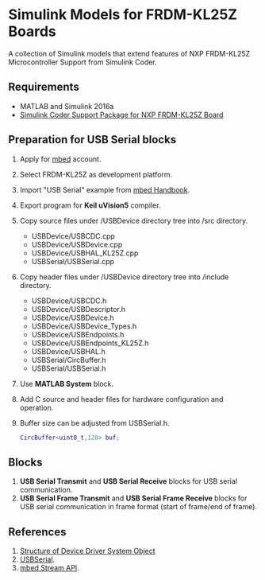 # Simulink Models for FRDM-KL25Z Boards
A collection of Simulink models that extend features of NXP FRDM-KL25Z Microcontroller Support from Simulink Coder. 

## Requirements
* MATLAB and Simulink 2016a
* [Simulink Coder Support Package for NXP FRDM-KL25Z Board](https://www.mathworks.com/hardware-support/frdm-kl25z.html)

## Preparation for USB Serial blocks
1. Apply for [mbed](https://developer.mbed.org/) account.
2. Select FRDM-KL25Z as development platform.
3. Import "USB Serial" example from [mbed Handbook](https://developer.mbed.org/handbook/USBSerial).
4. Export program for **Keil uVision5** compiler.
5. Copy source files under /USBDevice directory tree into /src directory.
   * USBDevice/USBCDC.cpp
   * USBDevice/USBDevice.cpp
   * USBDevice/USBHAL_KL25Z.cpp
   * USBSerial/USBSerial.cpp 
6. Copy header files under /USBDevice directory tree into /include directory.
   * USBDevice/USBCDC.h
   * USBDevice/USBDescriptor.h
   * USBDevice/USBDevice.h
   * USBDevice/USBDevice_Types.h
   * USBDevice/USBEndpoints.h 
   * USBDevice/USBEndpoints_KL25Z.h 
   * USBDevice/USBHAL.h 
   * USBSerial/CircBuffer.h
   * USBSerial/USBSerial.h
6. Use **MATLAB System** block. 
7. Add C source and header files for hardware configuration and operation.
8. Buffer size can be adjusted from USBSerial.h.

    ```Matlab
    CircBuffer<uint8_t,128> buf;
    ```

## Blocks
1. **USB Serial Transmit** and **USB Serial Receive** blocks for USB serial communication.
2. **USB Serial Frame Transmit** and **USB Serial Frame Receive** blocks for USB serial communication in frame format (start of frame/end of frame).

## References 
1. [Structure of Device Driver System Object](https://www.mathworks.com/help/supportpkg/arduino/ug/introduction-to-device-drivers-and-system-objects.html)
2. [USBSerial](https://developer.mbed.org/handbook/USBSerial).
3. [mbed Stream API](https://developer.mbed.org/users/mbed_official/code/mbed/file/487b796308b0/Stream.h).
